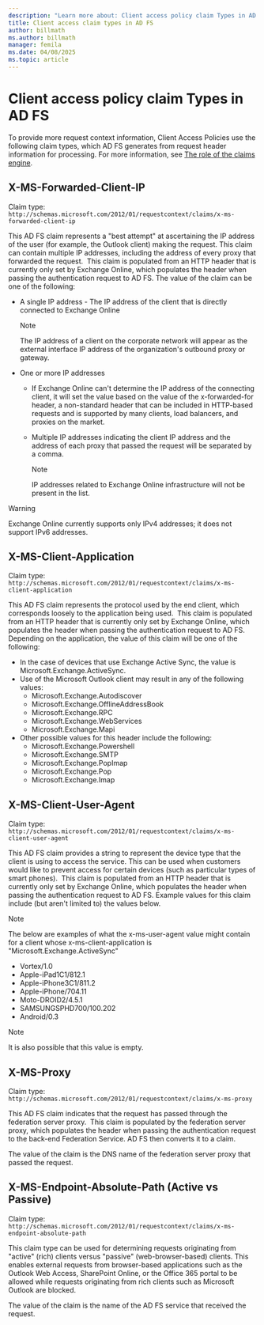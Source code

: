 ```yaml
---
description: "Learn more about: Client access policy claim Types in AD FS"
title: Client access claim types in AD FS
author: billmath
ms.author: billmath
manager: femila
ms.date: 04/08/2025
ms.topic: article
---
```



# Client access policy claim Types in AD FS

To provide more request context information, Client Access Policies use the following claim types, which AD FS generates from request header information for processing.  For more information, see [The role of the claims engine](../technical-reference/the-role-of-the-claims-engine.md).

## X-MS-Forwarded-Client-IP

Claim type: `http://schemas.microsoft.com/2012/01/requestcontext/claims/x-ms-forwarded-client-ip`

This AD FS claim represents a "best attempt" at ascertaining the IP address of the user (for example, the Outlook client) making the request. This claim can contain multiple IP addresses, including the address of every proxy that forwarded the request.  This claim is populated from an HTTP header that is currently only set by Exchange Online, which populates the header when passing the authentication request to AD FS. The value of the claim can be one of the following:


- A single IP address - The IP address of the client that is directly connected to Exchange Online

    >[!NOTE]
    >The IP address of a client on the corporate network will appear as the external interface IP address of the organization's outbound proxy or gateway.

- One or more IP addresses
  - If Exchange Online can't determine the IP address of the connecting client, it will set the value based on the value of the x-forwarded-for header, a non-standard header that can be included in HTTP-based requests and is supported by many clients, load balancers, and proxies on the market.
  - Multiple IP addresses indicating the client IP address and the address of each proxy that passed the request will be separated by a comma.

    >[!NOTE]
    >IP addresses related to Exchange Online infrastructure will not be present in the list.

>[!WARNING]
>Exchange Online currently supports only IPv4 addresses; it does not support IPv6 addresses.

## X-MS-Client-Application

Claim type: `http://schemas.microsoft.com/2012/01/requestcontext/claims/x-ms-client-application`

This AD FS claim represents the protocol used by the end client, which corresponds loosely to the application being used.  This claim is populated from an HTTP header that is currently only set by Exchange Online, which populates the header when passing the authentication request to AD FS. Depending on the application, the value of this claim will be one of the following:

- In the case of devices that use Exchange Active Sync, the value is Microsoft.Exchange.ActiveSync.
- Use of the Microsoft Outlook client may result in any of the following values:
  - Microsoft.Exchange.Autodiscover
  - Microsoft.Exchange.OfflineAddressBook
  - Microsoft.Exchange.RPC
  - Microsoft.Exchange.WebServices
  - Microsoft.Exchange.Mapi
- Other possible values for this header include the following:
  - Microsoft.Exchange.Powershell
  - Microsoft.Exchange.SMTP
  - Microsoft.Exchange.PopImap
  - Microsoft.Exchange.Pop
  - Microsoft.Exchange.Imap

## X-MS-Client-User-Agent

Claim type: `http://schemas.microsoft.com/2012/01/requestcontext/claims/x-ms-client-user-agent`

This AD FS claim provides a string to represent the device type that the client is using to access the service. This can be used when customers would like to prevent access for certain devices (such as particular types of smart phones).  This claim is populated from an HTTP header that is currently only set by Exchange Online, which populates the header when passing the authentication request to AD FS. Example values for this claim include (but aren't limited to) the values below.

>[!NOTE]
>The below are examples of what the x-ms-user-agent value might contain for a client whose x-ms-client-application is "Microsoft.Exchange.ActiveSync"

- Vortex/1.0
- Apple-iPad1C1/812.1
- Apple-iPhone3C1/811.2
- Apple-iPhone/704.11
- Moto-DROID2/4.5.1
- SAMSUNGSPHD700/100.202
- Android/0.3

>[!NOTE]
>It is also possible that this value is empty.

## X-MS-Proxy

Claim type: `http://schemas.microsoft.com/2012/01/requestcontext/claims/x-ms-proxy`

This AD FS claim indicates that the request has passed through the federation server proxy.  This claim is populated by the federation server proxy, which populates the header when passing the authentication request to the back-end Federation Service. AD FS then converts it to a claim.

The value of the claim is the DNS name of the federation server proxy that passed the request.

## X-MS-Endpoint-Absolute-Path (Active vs Passive)

Claim type: `http://schemas.microsoft.com/2012/01/requestcontext/claims/x-ms-endpoint-absolute-path`

This claim type can be used for determining requests originating from "active" (rich) clients versus "passive" (web-browser-based) clients. This enables external requests from browser-based applications such as the Outlook Web Access, SharePoint Online, or the Office 365 portal to be allowed while requests originating from rich clients such as Microsoft Outlook are blocked.

The value of the claim is the name of the AD FS service that received the request.
